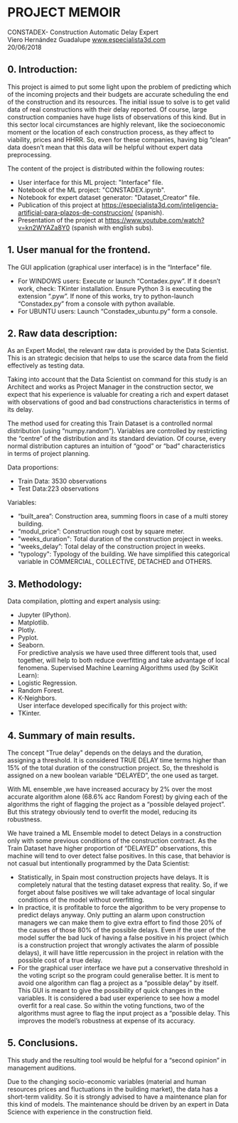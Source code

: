 # PROJECT MEMOIR
CONSTADEX- Construction Automatic Delay Expert                                                 
Viero Hernández Guadalupe 
www.especialista3d.com   
20/06/2018


## 0. Introduction: 
This project is aimed to put some light upon the problem of predicting which of the incoming projects and their budgets are accurate scheduling the end of the construction and its resources. The initial issue to solve is to get valid data of real constructions with their delay reported.
Of course, large construction companies have huge lists of observations of this kind. But in this sector local circumstances are highly relevant, like the socioeconomic moment or the location of each construction process, as they affect to viability, prices and HHRR. So, even for these companies, having big “clean” data doesn’t mean that this data will be helpful without expert data preprocessing.

The content of the project is distributed within the following routes:
- User interface for this ML project: "Interface" file.
- Notebook of the ML project: "CONSTADEX.ipynb".
- Notebook for expert dataset generator: "Dataset_Creator" file.
- Publication of this project at https://especialista3d.com/inteligencia-artificial-para-plazos-de-construccion/ (spanish).
- Presentation of the project at https://www.youtube.com/watch?v=kn2WYAZa8Y0 (spanish with english subs).

## 1. User manual for the frontend.
The GUI application (graphical user interface) is in the “Interface” file.
* For WINDOWS users:
Execute or launch “Contadex.pyw”. If it doesn’t work, check: 
TKinter installation.
Ensure Python 3 is executing the extension “.pyw”.
If none of this works, try to python-launch “Constadex.py” from a console with python available.
* For UBUNTU users:
Launch “Constadex_ubuntu.py” form a console.
## 2. Raw data description:  
As an Expert Model, the relevant raw data is provided by the Data Scientist. This is an strategic decision that helps to use the scarce data from the field effectively as testing data.<br/>

Taking into account that the Data Scientist on command for this study is an Architect and works as Project Manager in the construction sector, we expect that his experience is valuable for creating a rich and expert dataset with observations of good and bad constructions characteristics in terms of its delay.<br/>

The method used for creating this Train Dataset is a controlled normal distribution (using “numpy.random”). Variables are controlled by restricting the “centre” of the distribution and its standard deviation. Of course, every normal distribution captures an intuition of “good” or “bad” characteristics in terms of project planning.<br/>

Data proportions:<br/>
- Train Data: 3530 observations<br/>
- Test Data:223 observations<br/>

Variables:<br/>
- “built_area”: Construction area, summing floors in case of a multi storey building.<br/>
- “modul_price”: Construction rough cost by square meter.<br/>
- "weeks_duration": Total duration of the construction project in weeks.<br/>
- “weeks_delay”: Total delay of the construction project in weeks.<br/>
- "typology": Typology of the building. We have simplified this categorical variable in COMMERCIAL, COLLECTIVE, DETACHED and OTHERS.<br/>
## 3. Methodology: 
Data compilation, plotting and expert analysis using:

- Jupyter (IPython).  
- Matplotlib.  
- Plotly.  
- Pyplot.  
- Seaborn.  
For predictive analysis we have used three different tools that, used together, will help to both reduce overfitting and take advantage of local fenomena. Supervised Machine Learning Algorithms used (by SciKit Learn):  
- Logistic Regression.  
- Random Forest.  
- K-Neighbors.    
User interface developed specifically for this project with:  
- TKinter.  

## 4. Summary of main results.
The concept "True delay" depends on the delays and the duration, assigning a threshold. It is considered TRUE DELAY time terms higher than 15% of the total duration of the construction project. So, the threshold is assigned on a new boolean variable “DELAYED”, the one used as target.  

With ML ensemble ,we have increased accuracy by 2% over the most accurate algorithm alone (68.6% acc Random Forest) by giving each of the algorithms the right of flagging the project as a “possible delayed project”. But this strategy obviously tend to overfit the model, reducing its robustness.   

We have trained a ML Ensemble model to detect Delays in a construction only with some previous conditions of the construction contract. As the Train Dataset have higher proportion of “DELAYED” observations, this machine will tend to over detect false positives. In this case, that behavior is not casual but intentionally programmed by the Data Scientist:  
- Statistically, in Spain most construction projects have delays. It is completely natural that the testing dataset express that reality. So, if we forget about false positives we will take advantage of local singular conditions of the model without overfitting.  
- In practice, it is profitable to force the algorithm to be very propense to predict delays anyway. Only putting an alarm upon construction managers we can make them to give extra effort to find those 20% of the causes of those 80% of the possible delays.
Even if the user of the model suffer the bad luck of having a false positive in his project (which is a construction project that wrongly activates the alarm of possible delays), it will have little repercussion in the project in relation with the possible cost of a true delay.  
- For the graphical user interface we have put a conservative threshold in the voting script so the program could generalise better. It is ment to avoid one algorithm can flag a project as a “possible delay” by itself. 
This GUI is meant to give the possibility of quick changes in the variables. It is considered a bad user experience to see how a model overfit for a real case. So within the voting functions, two of the algorithms must agree to flag the input project as a “possible delay. This improves the model’s robustness at expense of its accuracy.  
## 5. Conclusions.
This study and the resulting tool would be helpful for a “second opinion” in management auditions. 

Due to the changing socio-economic variables (material and human resources prices and fluctuations in the building market), the data has a short-term validity. So it is strongly advised to have a maintenance plan for this kind of models. The maintenance should be driven by an expert in Data Science with experience in the construction field.  
